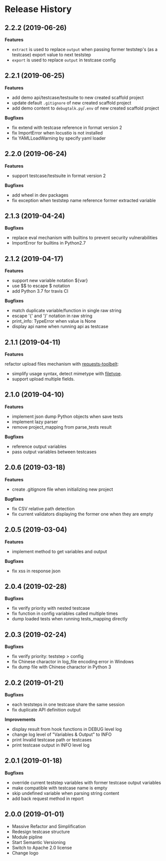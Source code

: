 # Release History

## 2.2.2 (2019-06-26)

**Features**

- `extract` is used to replace `output` when passing former teststep's (as a testcase) export value to next teststep
- `export` is used to replace `output` in testcase config

## 2.2.1 (2019-06-25)

**Features**

- add demo api/testcase/testsuite to new created scaffold project
- update default `.gitignore` of new created scaffold project
- add demo content to `debugtalk.py`/`.env` of new created scaffold project

**Bugfixes**

- fix extend with testcase reference in format version 2
- fix ImportError when locustio is not installed
- fix YAMLLoadWarning by specify yaml loader

## 2.2.0 (2019-06-24)

**Features**

- support testcase/testsuite in format version 2

**Bugfixes**

- add wheel in dev packages
- fix exception when teststep name reference former extracted variable

## 2.1.3 (2019-04-24)

**Bugfixes**

- replace eval mechanism with builtins to prevent security vulnerabilities
- ImportError for builtins in Python2.7

## 2.1.2 (2019-04-17)

**Features**

- support new variable notation ${var}
- use \$\$ to escape \$ notation
- add Python 3.7 for travis CI

**Bugfixes**

- match duplicate variable/function in single raw string
- escape '{' and '}' notation in raw string
- print_info: TypeError when value is None
- display api name when running api as testcase

## 2.1.1 (2019-04-11)

**Features**

refactor upload files mechanism with [requests-toolbelt](https://toolbelt.readthedocs.io/en/latest/user.html#multipart-form-data-encoder):

- simplify usage syntax, detect mimetype with [filetype](https://github.com/h2non/filetype.py).
- support upload multiple fields.

## 2.1.0 (2019-04-10)

**Features**

- implement json dump Python objects when save tests
- implement lazy parser
- remove project_mapping from parse_tests result

**Bugfixes**

- reference output variables
- pass output variables between testcases

## 2.0.6 (2019-03-18)

**Features**

- create .gitignore file when initializing new project

**Bugfixes**

- fix CSV relative path detection
- fix current validators displaying the former one when they are empty

## 2.0.5 (2019-03-04)

**Features**

- implement method to get variables and output

**Bugfixes**

- fix xss in response json

## 2.0.4 (2019-02-28)

**Bugfixes**

- fix verify priority with nested testcase
- fix function in config variables called multiple times
- dump loaded tests when running tests_mapping directly

## 2.0.3 (2019-02-24)

**Bugfixes**

- fix verify priority: teststep > config
- fix Chinese charactor in log_file encoding error in Windows
- fix dump file with Chinese charactor in Python 3

## 2.0.2 (2019-01-21)

**Bugfixes**

- each teststeps in one testcase share the same session
- fix duplicate API definition output

**Improvements**

- display result from hook functions in DEBUG level log
- change log level of "Variables & Output" to INFO
- print Invalid testcase path or testcases
- print testcase output in INFO level log

## 2.0.1 (2019-01-18)

**Bugfixes**

- override current teststep variables with former testcase output variables
- make compatible with testcase name is empty
- skip undefined variable when parsing string content
- add back request method in report

## 2.0.0 (2019-01-01)

- Massive Refactor and Simplification
- Redesign testcase structure
- Module pipline
- Start Semantic Versioning
- Switch to Apache 2.0 license
- Change logo
